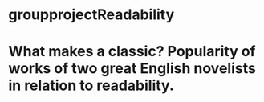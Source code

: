 # groupprojectReadability
# What makes a classic? Popularity of works of two great English novelists in relation to readability. 

